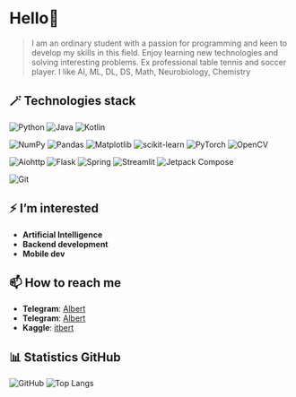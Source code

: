 # Hello👋
> I am an ordinary student with a passion for programming and keen to develop my skills in this field. Enjoy learning new technologies and solving interesting problems.
> Ex professional table tennis and soccer player.
> I like AI, ML, DL, DS, Math, Neurobiology, Chemistry

## 🪄 Technologies stack
![Python](https://img.shields.io/badge/python-3670A0?style=for-the-badge&logo=python&logoColor=ffdd54) ![Java](https://img.shields.io/badge/java-%23ED8B00.svg?style=for-the-badge&logo=openjdk&logoColor=white) ![Kotlin](https://img.shields.io/badge/kotlin-%237F52FF.svg?style=for-the-badge&logo=kotlin&logoColor=white)

![NumPy](https://img.shields.io/badge/numpy-%23013243.svg?style=for-the-badge&logo=numpy&logoColor=white) ![Pandas](https://img.shields.io/badge/pandas-%23150458.svg?style=for-the-badge&logo=pandas&logoColor=white) ![Matplotlib](https://img.shields.io/badge/Matplotlib-%23ffffff.svg?style=for-the-badge&logo=Matplotlib&logoColor=black) 
![scikit-learn](https://img.shields.io/badge/scikit--learn-%23F7931E.svg?style=for-the-badge&logo=scikit-learn&logoColor=white) ![PyTorch](https://img.shields.io/badge/PyTorch-%23EE4C2C.svg?style=for-the-badge&logo=PyTorch&logoColor=white) ![OpenCV](https://img.shields.io/badge/opencv-%23white.svg?style=for-the-badge&logo=opencv&logoColor=white)

![Aiohttp](https://img.shields.io/badge/aiohttp-%232C5bb4.svg?style=for-the-badge&logo=aiohttp&logoColor=white) ![Flask](https://img.shields.io/badge/flask-%23000.svg?style=for-the-badge&logo=flask&logoColor=white) ![Spring](https://img.shields.io/badge/spring-%236DB33F.svg?style=for-the-badge&logo=spring&logoColor=white) ![Streamlit](https://img.shields.io/badge/Streamlit-%23FE4B4B.svg?style=for-the-badge&logo=streamlit&logoColor=white) ![Jetpack Compose](https://img.shields.io/badge/Jetpack_Compose-FFAA00?style=for-the-badge&logoColor=%23000000)

![Git](https://img.shields.io/badge/git-%23F05033.svg?style=for-the-badge&logo=git&logoColor=white)

## ⚡ I’m interested 
- **Artificial Intelligence**
- **Backend development**
- **Mobile dev**

## 📫 How to reach me
- **Telegram**: [Albert](https://t.me/itbert)
- **Telegram**: [Albert](https://t.me/intell_alba)
- **Kaggle**: [itbert](https://www.kaggle.com/itbert)

## 📊 Statistics GitHub 
![GitHub](https://github-readme-stats.vercel.app/api?username=itbert&show_icons=true&theme=radical) 
![Top Langs](https://github-readme-stats.vercel.app/api/top-langs/?username=itbert&layout=compact&theme=radical)

